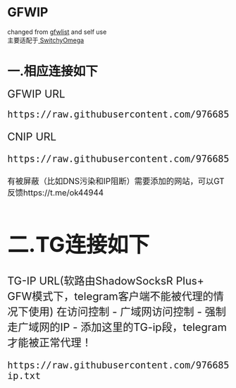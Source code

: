 # GFWIP<br>
changed from <a href = "https://github.com/gfwlist/gfwlist"> gfwlist</a> and self use<br>
主要适配于<a href = "https://github.com/FelisCatus/SwitchyOmega"> SwitchyOmega </a><br>
# 一.相应连接如下
<font size = "5">GFWIP URL
```
https://raw.githubusercontent.com/97668589/gfwip/master/gfwip.txt
```
<font size = "5">CNIP URL
```
https://raw.githubusercontent.com/97668589/gfwip/master/cnip.txt
```
<font size = "4">有被屏蔽（比如DNS污染和IP阻断）需要添加的网站，可以GT反馈https://t.me/ok44944</font>
# 二.TG连接如下
<font size = "5">TG-IP URL(软路由ShadowSocksR Plus+ GFW模式下，telegram客户端不能被代理的情况下使用)
在访问控制 - 广域网访问控制 - 强制走广域网的IP - 添加这里的TG-ip段，telegram才能被正常代理！
```
https://raw.githubusercontent.com/97668589/gfwip/master/tg-ip.txt
```
